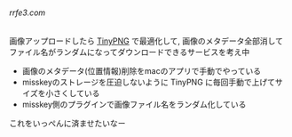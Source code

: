 ###### rrfe3.com
画像アップロードしたら [TinyPNG](https://tinypng.com/) で最適化して, 画像のメタデータ全部消して   
ファイル名がランダムになってダウンロードできるサービスを考え中  
- 画像のメタデータ(位置情報)削除をmacのアプリで手動でやっている
- misskeyのストレージを圧迫しないように TinyPNG に毎回手動で上げてサイズを小さくしている
- misskey側のプラグインで画像ファイル名をランダム化している

これをいっぺんに済ませたいなー
